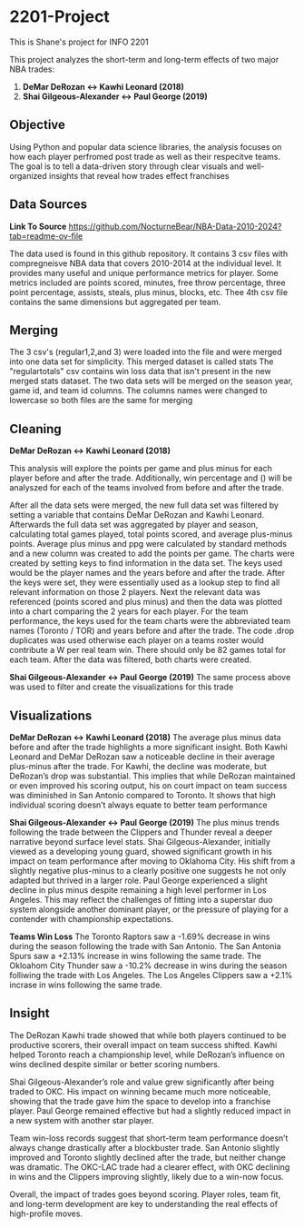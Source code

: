# 2201-Project
This is Shane's project for INFO 2201

This project analyzes the short-term and long-term effects of two major NBA trades:
1. **DeMar DeRozan ↔ Kawhi Leonard (2018)**
2. **Shai Gilgeous-Alexander ↔ Paul George (2019)**

##  **Objective**
Using Python and popular data science libraries, the analysis focuses on how each player perfromed post trade as well as their respecitve teams.
The goal is to tell a data-driven story through clear visuals and well-organized insights that reveal how trades effect franchises

##  **Data Sources**
**Link To Source**
https://github.com/NocturneBear/NBA-Data-2010-2024?tab=readme-ov-file

The data used is found in this github repository. It contains 3 csv files with compregneisve NBA data that covers 2010-2014 at the individual level. It provides many useful and unique performance metrics for player. Some metrics included are points scored, minutes, free throw percentage, three point percentage, assists, steals, plus minus, blocks, etc. Thee 4th csv file contains the same dimensions but aggregated per team.

##  **Merging**
The 3 csv's (regular1,2,and 3) were loaded into the file and were merged into one data set for simplicity. This merged dataset is called stats
The "regulartotals" csv contains win loss data that isn't present in the new merged stats dataset. The two data sets will be merged on the season year, game id, and team id columns. The columns names were changed to lowercase so both files are the same for merging

##  **Cleaning**
**DeMar DeRozan ↔ Kawhi Leonard (2018)**

This analysis will explore the points per game and plus minus for each player before and after the trade. Additionally, win percentage and () will be analyszed for each of the teams involved from before and after the trade.

After all the data sets were merged, the new full data set was filtered by setting a variable that contains DeMar DeRozan and Kawhi Leonard.
Afterwards the full data set was aggregated by player and season, calculating total games played, total points scored, and average plus-minus points. Average plus minus and ppg were calculated by standard methods and a new column was created to add the points per game. The charts were created by setting keys to find information in the data set. The keys used would be the player names and the years before and after the trade. After the keys were set, they were essentially used as a lookup step to find all relevant information on those 2 players. Next the relevant data was referenced (points scored and plus minus) and then the data was plotted into a chart comparing the 2 years for each player. For the team performance, the keys used for the team charts were the abbreviated team names (Toronto / TOR) and years before and after the trade. The code .drop duplicates was used otherwise each player on a teams roster would contribute a W per real team win. There should only be 82 games total for each team. After the data was filtered, both charts were created.

**Shai Gilgeous-Alexander ↔ Paul George (2019)**
The same process above was used to filter and create the visualizations for this trade

##  **Visualizations**
**DeMar DeRozan ↔ Kawhi Leonard (2018)**
The average plus minus data before and after the trade highlights a more significant insight. Both Kawhi Leonard and DeMar DeRozan saw a noticeable decline in their average plus-minus after the trade. For Kawhi, the decline was moderate, but DeRozan’s drop was substantial. This implies that while DeRozan maintained or even improved his scoring output, his on court impact on team success was diminished in San Antonio compared to Toronto. It shows that high individual scoring doesn’t always equate to better team performance

**Shai Gilgeous-Alexander ↔ Paul George (2019)**
The plus minus trends following the trade between the Clippers and Thunder reveal a deeper narrative beyond surface level stats. Shai Gilgeous-Alexander, initially viewed as a developing young guard, showed significant growth in his impact on team performance after moving to Oklahoma City. His shift from a slightly negative plus-minus to a clearly positive one suggests he not only adapted but thrived in a larger role. Paul George experienced a slight decline in plus minus despite remaining a high level performer in Los Angeles. This may reflect the challenges of fitting into a superstar duo system alongside another dominant player, or the pressure of playing for a contender with championship expectations.

**Teams Win Loss**
The Toronto Raptors saw a -1.69% decrease in wins during the season following the trade with San Antonio. The San Antonia Spurs saw a +2.13% increase in wins following the same trade. 
The Okloahom City Thunder saw a -10.2% decrease in wins during the season folliwing the trade with Los Angeles. The Los Angeles Clippers saw a +2.1% incrase in wins following the same trade.

##  **Insight**
The DeRozan Kawhi trade showed that while both players continued to be productive scorers, their overall impact on team success shifted. Kawhi helped Toronto reach a championship level, while DeRozan’s influence on wins declined despite similar or better scoring numbers.

Shai Gilgeous-Alexander’s role and value grew significantly after being traded to OKC. His impact on winning became much more noticeable, showing that the trade gave him the space to develop into a franchise player. Paul George remained effective but had a slightly reduced impact in a new system with another star player.

Team win-loss records suggest that short-term team performance doesn’t always change drastically after a blockbuster trade. San Antonio slightly improved and Toronto slightly declined after the trade, but neither change was dramatic. The OKC-LAC trade had a clearer effect, with OKC declining in wins and the Clippers improving slightly, likely due to a win-now focus.

Overall, the impact of trades goes beyond scoring. Player roles, team fit, and long-term development are key to understanding the real effects of high-profile moves.
